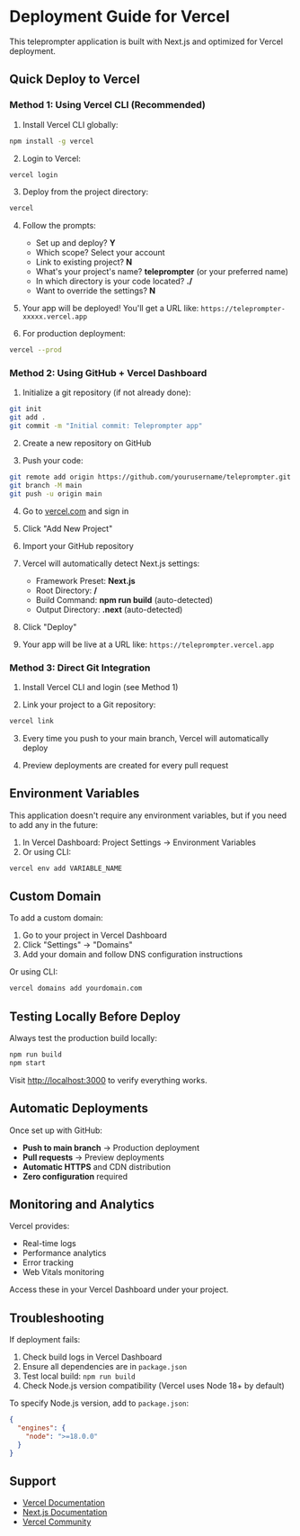 # Deployment Guide for Vercel

This teleprompter application is built with Next.js and optimized for Vercel deployment.

## Quick Deploy to Vercel

### Method 1: Using Vercel CLI (Recommended)

1. Install Vercel CLI globally:
```bash
npm install -g vercel
```

2. Login to Vercel:
```bash
vercel login
```

3. Deploy from the project directory:
```bash
vercel
```

4. Follow the prompts:
   - Set up and deploy? **Y**
   - Which scope? Select your account
   - Link to existing project? **N**
   - What's your project's name? **teleprompter** (or your preferred name)
   - In which directory is your code located? **./**
   - Want to override the settings? **N**

5. Your app will be deployed! You'll get a URL like: `https://teleprompter-xxxxx.vercel.app`

6. For production deployment:
```bash
vercel --prod
```

### Method 2: Using GitHub + Vercel Dashboard

1. Initialize a git repository (if not already done):
```bash
git init
git add .
git commit -m "Initial commit: Teleprompter app"
```

2. Create a new repository on GitHub

3. Push your code:
```bash
git remote add origin https://github.com/yourusername/teleprompter.git
git branch -M main
git push -u origin main
```

4. Go to [vercel.com](https://vercel.com) and sign in

5. Click "Add New Project"

6. Import your GitHub repository

7. Vercel will automatically detect Next.js settings:
   - Framework Preset: **Next.js**
   - Root Directory: **/**
   - Build Command: **npm run build** (auto-detected)
   - Output Directory: **.next** (auto-detected)

8. Click "Deploy"

9. Your app will be live at a URL like: `https://teleprompter.vercel.app`

### Method 3: Direct Git Integration

1. Install Vercel CLI and login (see Method 1)

2. Link your project to a Git repository:
```bash
vercel link
```

3. Every time you push to your main branch, Vercel will automatically deploy

4. Preview deployments are created for every pull request

## Environment Variables

This application doesn't require any environment variables, but if you need to add any in the future:

1. In Vercel Dashboard: Project Settings → Environment Variables
2. Or using CLI:
```bash
vercel env add VARIABLE_NAME
```

## Custom Domain

To add a custom domain:

1. Go to your project in Vercel Dashboard
2. Click "Settings" → "Domains"
3. Add your domain and follow DNS configuration instructions

Or using CLI:
```bash
vercel domains add yourdomain.com
```

## Testing Locally Before Deploy

Always test the production build locally:

```bash
npm run build
npm start
```

Visit [http://localhost:3000](http://localhost:3000) to verify everything works.

## Automatic Deployments

Once set up with GitHub:
- **Push to main branch** → Production deployment
- **Pull requests** → Preview deployments
- **Automatic HTTPS** and CDN distribution
- **Zero configuration** required

## Monitoring and Analytics

Vercel provides:
- Real-time logs
- Performance analytics
- Error tracking
- Web Vitals monitoring

Access these in your Vercel Dashboard under your project.

## Troubleshooting

If deployment fails:

1. Check build logs in Vercel Dashboard
2. Ensure all dependencies are in `package.json`
3. Test local build: `npm run build`
4. Check Node.js version compatibility (Vercel uses Node 18+ by default)

To specify Node.js version, add to `package.json`:
```json
{
  "engines": {
    "node": ">=18.0.0"
  }
}
```

## Support

- [Vercel Documentation](https://vercel.com/docs)
- [Next.js Documentation](https://nextjs.org/docs)
- [Vercel Community](https://github.com/vercel/vercel/discussions)
